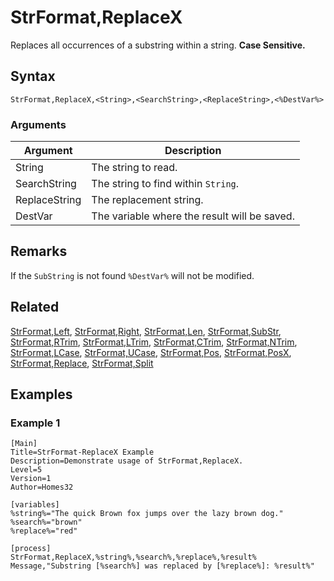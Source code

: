 # StrFormat,ReplaceX

Replaces all occurrences of a substring within a string. **Case Sensitive.**

## Syntax

```pebakery
StrFormat,ReplaceX,<String>,<SearchString>,<ReplaceString>,<%DestVar%>
```

### Arguments

| Argument | Description |
| --- | --- |
| String | The string to read. |
| SearchString | The string to find within `String`. |
| ReplaceString | The replacement string. |
| DestVar | The variable where the result will be saved. |

## Remarks

If the `SubString` is not found `%DestVar%` will not be modified.

## Related

[StrFormat,Left](./Left.md), [StrFormat,Right](./Right.md), [StrFormat,Len](./Len.md), [StrFormat,SubStr](./SubStr.md), [StrFormat,RTrim](./RTrim.md), [StrFormat,LTrim](./LTrim.md), [StrFormat,CTrim](./CTrim.md), [StrFormat,NTrim](./NTrim.md), [StrFormat,LCase](./LCase.md), [StrFormat,UCase](./UCase.md), [StrFormat,Pos](./Pos.md), [StrFormat,PosX](./PosX.md), [StrFormat,Replace](./Replace.md), [StrFormat,Split](./Split)

## Examples

### Example 1

```pebakery
[Main]
Title=StrFormat-ReplaceX Example
Description=Demonstrate usage of StrFormat,ReplaceX.
Level=5
Version=1
Author=Homes32

[variables]
%string%="The quick Brown fox jumps over the lazy brown dog."
%search%="brown"
%replace%="red"

[process]
StrFormat,ReplaceX,%string%,%search%,%replace%,%result%
Message,"Substring [%search%] was replaced by [%replace%]: %result%"
```